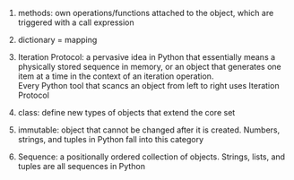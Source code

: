 1. methods: own operations/functions attached to the object, which are triggered with a call expression

2. dictionary = mapping

3. Iteration Protocol: a pervasive idea in Python that essentially means 
a physically stored sequence in memory, or an object that generates one item at a time in the context of an iteration operation.  
Every Python tool that scancs an object from left to right uses Iteration Protocol

4. class: define new types of objects that extend the core set

5. immutable: object that cannot be changed after it is created.
Numbers, strings, and tuples in Python fall into this category

6. Sequence: a positionally ordered collection of objects. 
Strings, lists, and tuples are all sequences in Python